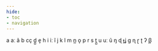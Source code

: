 ```yaml
---
hide:
- toc
- navigation
---
```

a
aː
ã
b
cç
d̪̺
e̞
h
i
iː
ĩ
j
k
l
m
n̪
o̞
p
r
s
t̪̺
u
uː
ũ
ŋ
ɖ
ɟʝ
ɡ
ɳ
ɽ
ʈ
ʔ
β̞
